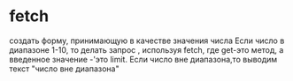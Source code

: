 # fetch
создать форму, принимающую в качестве значения числа
Если число в диапазоне 1-10, то делать запрос , используя fetch, где get-это метод, а введенное значение -'это limit.
Если число вне диапазона,то выводим текст "число вне диапазона"

